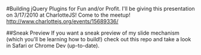 #Building jQuery Plugins for Fun and/or Profit.
I'll be giving this presentation on 3/17/2010 at CharlotteJS! Come to the meetup!
http://www.charlottejs.org/events/15689336/

##Sneak Preview
If you want a sneak preview of my slide mechanism (which you'll be learning how to build!) check out this repo and take a look in Safari or Chrome Dev (up-to-date).